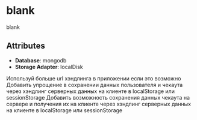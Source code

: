 # blank

blank

## Attributes

- **Database**: mongodb
- **Storage Adapter**: localDisk

Используй больше url хэндлинга в приложении если это возможно
Добавить упрощение в сохранении данных пользователя и чекаута через хэндлинг серверных данных на клиенте в localStorage или sessionStorage
Добавить возможность сохранения данных чекаута на сервере и получения их на клиенте через хэндлинг серверных данных на клиенте в localStorage или sessionStorage
